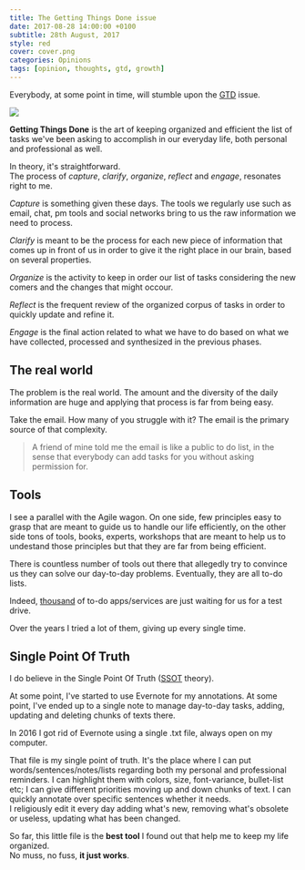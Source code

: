 ```yaml
---
title: The Getting Things Done issue
date: 2017-08-28 14:00:00 +0100
subtitle: 28th August, 2017
style: red
cover: cover.png
categories: Opinions
tags: [opinion, thoughts, gtd, growth]
---
```


Everybody, at some point in time, will stumble upon the [GTD](https://en.wikipedia.org/wiki/Getting_Things_Done) issue. 

![](/assets/blog/the-getting-things-done-issue/cover.png)

**Getting Things Done** is the art of keeping organized and efficient the list of tasks we've been asking to accomplish in our everyday life, both personal and professional as well.

In theory, it's straightforward.  
The process of *capture*, *clarify*, *organize*, *reflect* and *engage*, resonates right to me.

*Capture* is something given these days. The tools we regularly use such as email, chat, pm tools and social networks bring to us the raw information we need to process.

*Clarify* is meant to be the process for each new piece of information that comes up in front of us in order to give it the right place in our brain, based on several properties.

*Organize* is the activity to keep in order our list of tasks considering the new comers and the changes that might occour.

*Reflect* is the frequent review of the organized corpus of tasks in order to quickly update and refine it.

*Engage* is the final action related to what we have to do based on what we have collected, processed and synthesized in the previous phases.

## The real world

The problem is the real world. The amount and the diversity of the daily information are huge and applying that process is far from being easy.

Take the email. How many of you struggle with it? The email is the primary source of that complexity.

> A friend of mine told me the email is like a public to do list, in the sense that everybody can add tasks for you without asking permission for.

## Tools

I see a parallel with the Agile wagon. On one side, few principles easy to grasp that are meant to guide us to handle our life efficiently, on the other side tons of tools, books, experts, workshops that are meant to help us to undestand those principles but that they are far from being efficient.

There is countless number of tools out there that allegedly try to convince us they can solve our day-to-day problems. Eventually, they are all to-do lists. 

Indeed, [thousand](https://www.producthunt.com/search/posts?q=to%20do&all=true) of to-do apps/services are just waiting for us for a test drive. 

Over the years I tried a lot of them, giving up every single time.  

## Single Point Of Truth

I do believe in the Single Point Of Truth ([SSOT](https://en.wikipedia.org/wiki/Single_source_of_truth) theory).  

At some point, I've started to use Evernote for my annotations. At some point, I've ended up to a single note to manage day-to-day tasks, adding, updating and deleting chunks of texts there.

In 2016 I got rid of Evernote using a single .txt file, always open on my computer. 

That file is my single point of truth. It's the place where I can put words/sentences/notes/lists regarding both my personal and professional reminders. I can highlight them with colors, size, font-variance, bullet-list etc; I can give different priorities moving up and down chunks of text. I can quickly annotate over specific sentences whether it needs.  
I religiously edit it every day adding what's new, removing what's obsolete or useless, updating what has been changed.  

So far, this little file is the **best tool** I found out that help me to keep my life organized.  
No muss, no fuss, **it just works**.